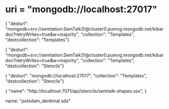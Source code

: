   



# uri = "mongodb://localhost:27017"


{ "desturl": "mongodb+srv://semtation:SemTalk3!@cluster0.pumvg.mongodb.net/kibardoc?retryWrites=true&w=majority", "collection": "Templates", "destcollection": "Templates"}

{ "desturl": "mongodb+srv://semtation:SemTalk3!@cluster0.pumvg.mongodb.net/kibardoc?retryWrites=true&w=majority", "collection": "Templates", "destcollection": "Stencils"}

{ "desturl": "mongodb://localhost:27017", "collection": "Templates", "destcollection": "Stencils"}

{ "name": "http://localhost:7071/api/stencils/semtalk-shapes.ssx", }

name: "potsdam_denkmal.sdx"
